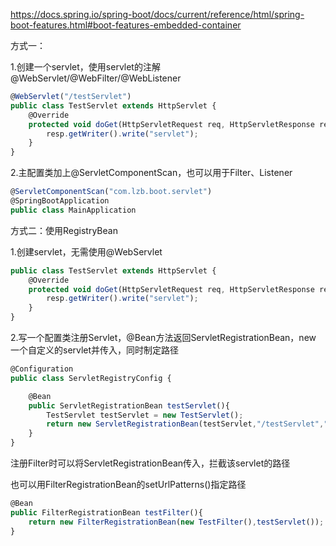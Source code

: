 https://docs.spring.io/spring-boot/docs/current/reference/html/spring-boot-features.html#boot-features-embedded-container



方式一：

1.创建一个servlet，使用servlet的注解@WebServlet/@WebFilter/@WebListener

```javascript
@WebServlet("/testServlet")
public class TestServlet extends HttpServlet {
    @Override
    protected void doGet(HttpServletRequest req, HttpServletResponse resp) throws ServletException, IOException {
        resp.getWriter().write("servlet");
    }
}
```

2.主配置类加上@ServletComponentScan，也可以用于Filter、Listener

```javascript
@ServletComponentScan("com.lzb.boot.servlet")
@SpringBootApplication
public class MainApplication
```





方式二：使用RegistryBean

1.创建servlet，无需使用@WebServlet

```javascript
public class TestServlet extends HttpServlet {
    @Override
    protected void doGet(HttpServletRequest req, HttpServletResponse resp) throws ServletException, IOException {
        resp.getWriter().write("servlet");
    }
}
```

2.写一个配置类注册Servlet，@Bean方法返回ServletRegistrationBean，new 一个自定义的servlet并传入，同时制定路径

```javascript
@Configuration
public class ServletRegistryConfig {

    @Bean
    public ServletRegistrationBean testServlet(){
        TestServlet testServlet = new TestServlet();
        return new ServletRegistrationBean(testServlet,"/testServlet","/ts2");
    }
}
```

注册Filter时可以将ServletRegistrationBean传入，拦截该servlet的路径

也可以用FilterRegistrationBean的setUrlPatterns()指定路径

```javascript
@Bean
public FilterRegistrationBean testFilter(){
    return new FilterRegistrationBean(new TestFilter(),testServlet());
}
```

